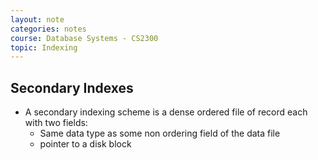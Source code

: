 ```yaml
---
layout: note
categories: notes
course: Database Systems - CS2300
topic: Indexing
---
```

## Secondary Indexes
- A secondary indexing scheme is a dense ordered file of record each with two fields:
  - Same data type as some non ordering field of the data file
  - pointer to a disk block


